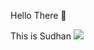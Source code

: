 Hello There 👋

This is Sudhan 
<img src="https://github-readme-streak-stats.herokuapp.com/?user=Sudhan09" />


